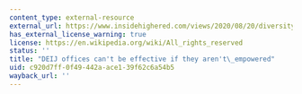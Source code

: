```yaml
---
content_type: external-resource
external_url: https://www.insidehighered.com/views/2020/08/20/diversity-equity-and-inclusion-offices-cant-be-effective-if-they-arent-empowered
has_external_license_warning: true
license: https://en.wikipedia.org/wiki/All_rights_reserved
status: ''
title: "DEIJ offices can't be effective if they aren't\_empowered"
uid: c920d7ff-0f49-442a-ace1-39f62c6a54b5
wayback_url: ''
---
```


